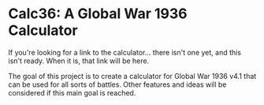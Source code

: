 # Calc36: A Global War 1936 Calculator

If you're looking for a link to the calculator... there isn't one yet,
and this isn't ready. When it is, that link will be here.

The goal of this project is to create a calculator for Global War 1936 v4.1
that can be used for all sorts of battles. Other features and ideas will be
considered if this main goal is reached.
